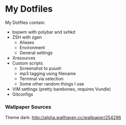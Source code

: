 # My Dotfiles

My Dotfiles contain:
- bspwm with polybar and sxhkd
- ZSH with zgen
    * Aliases
    * Environment
    * General settings
- Xresources
- Custom scripts
    * Screenshot to puush
    * mp3 tagging using filename
    * Terminal via selection
    * Some other random things I use
- VIM settings (pretty barebones, requires Vundle)
- Gitconfigs

### Wallpaper Sources
Theme dark: http://alpha.wallhaven.cc/wallpaper/254296
